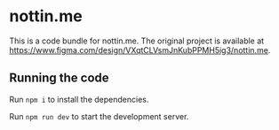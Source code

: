 
  # nottin.me

  This is a code bundle for nottin.me. The original project is available at https://www.figma.com/design/VXqtCLVsmJnKubPPMH5ig3/nottin.me.

  ## Running the code

  Run `npm i` to install the dependencies.

  Run `npm run dev` to start the development server.
  